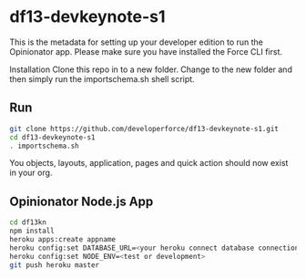 df13-devkeynote-s1
==================

This is the metadata for setting up your developer edition to run the Opinionator app. Please make sure you have installed the Force CLI first.

Installation
Clone this repo in to a new folder. Change to the new folder and then simply run the importschema.sh shell script.

Run
---

``` bash
git clone https://github.com/developerforce/df13-devkeynote-s1.git
cd df13-devkeynote-s1
. importschema.sh

```

You objects, layouts, application, pages and quick action should now exist in your org.

Opinionator Node.js App
-----------------------

``` bash
cd df13kn
npm install
heroku apps:create appname
heroku config:set DATABASE_URL=<your heroku connect database connection>
heroku config:set NODE_ENV=<test or development>
git push heroku master

```

